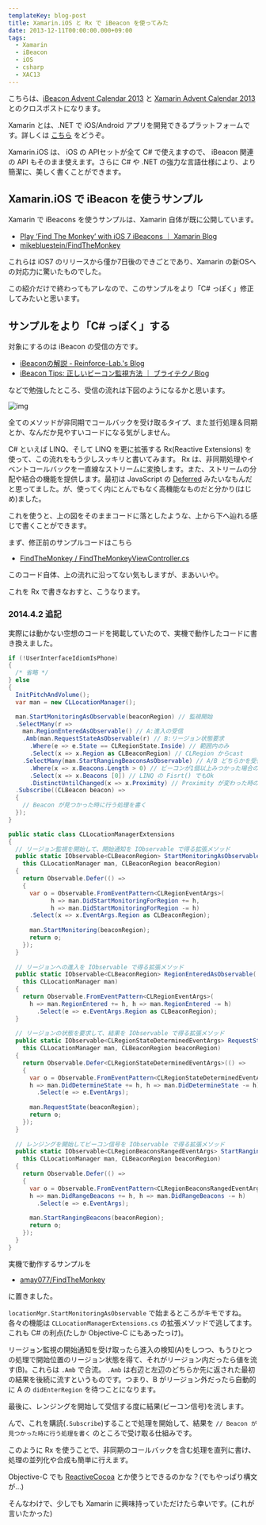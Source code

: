 ```yaml
---
templateKey: blog-post
title: Xamarin.iOS と Rx で iBeacon を使ってみた
date: 2013-12-11T00:00:00.000+09:00
tags:
  - Xamarin
  - iBeacon
  - iOS
  - csharp
  - XAC13
---
```

こちらは、[iBeacon Advent Calendar 2013](http://qiita.com/advent-calendar/2013/ibeacon) と [Xamarin Advent Calendar 2013](http://qiita.com/advent-calendar/2013/xamarin) とのクロスポストになります。

Xamarin とは、.NET で iOS/Android アプリを開発できるプラットフォームです。詳しくは [こちら](http://qiita.com/amay077/items/38ee79b3e3e88cf751b9) をどうぞ。

Xamarin.iOS は、 iOS の APIセットが全て C# で使えますので、 iBeacon 関連の API もそのまま使えます。さらに C# や .NET の強力な言語仕様により、より簡潔に、美しく書くことができます。

## Xamarin.iOS で iBeacon を使うサンプル

Xamarin で iBeacons を使うサンプルは、Xamarin 自体が既に公開しています。

* [Play ‘Find The Monkey’ with iOS 7 iBeacons ｜ Xamarin Blog](http://blog.xamarin.com/play-find-the-monkey-with-ios-7-ibeacons/)
* [mikebluestein/FindTheMonkey](https://github.com/mikebluestein/FindTheMonkey)

これらは iOS7 のリリースから僅か7日後のできごとであり、Xamarin の新OSへの対応力に驚いたものでした。

この紹介だけで終わってもアレなので、このサンプルをより「C# っぽく」修正してみたいと思います。

## サンプルをより「C# っぽく」する

対象にするのは iBeacon の受信の方です。

* [iBeaconの解説 - Reinforce-Lab.'s Blog](http://reinforce-lab.github.com/blog/2013/10/21/ibeacon/)
* [iBeacon Tips: 正しいビーコン監視方法 ｜ ブライテクノBlog](http://brightechno.com/blog/archives/220)

などで勉強したところ、受信の流れは下図のようになるかと思います。

![img](/img/posts/using_ibeacon_with_xamarin_01.png)

全てのメソッドが非同期でコールバックを受け取るタイプ、また並行処理＆同期とか、なんだか見やすいコードになる気がしません。

C# といえば LINQ、そして LINQ を更に拡張する Rx(Reactive Extensions) を使って、この流れをもう少しスッキリと書いてみます。
Rx は、非同期処理やイベントコールバックを一直線なストリームに変換します。また、ストリームの分配や結合の機能を提供します。最初は JavaScript の [Deferred](http://techblog.yahoo.co.jp/programming/jquery-deferred/) みたいなもんだと思ってました。が、使ってく内にとんでもなく高機能なものだと分かり(はじめ)ました。

これを使うと、上の図をそのままコードに落としたような、上から下へ辿れる感じで書くことができます。

まず、修正前のサンプルコードはこちら

* [FindTheMonkey / FindTheMonkeyViewController.cs](https://github.com/mikebluestein/FindTheMonkey/blob/master/FindTheMonkey/FindTheMonkeyViewController.cs)

このコード自体、上の流れに沿ってない気もしますが、まあいいや。

これを Rx で書きなおすと、こうなります。

### 2014.4.2 追記

実際には動かない空想のコードを掲載していたので、実機で動作したコードに書き換えました。

```csharp FindTheMonkeyViewController_after.cs
if (!UserInterfaceIdiomIsPhone)
{
  /* 省略 */
} else
{
  InitPitchAndVolume();
  var man = new CLLocationManager();

  man.StartMonitoringAsObservable(beaconRegion) // 監視開始
  .SelectMany(r =>
    man.RegionEnteredAsObservable() // A:進入の受信
    .Amb(man.RequestStateAsObservable(r) // B:リージョン状態要求
      .Where(e => e.State == CLRegionState.Inside) // 範囲内のみ
      .Select(x => x.Region as CLBeaconRegion) // CLRegion からcast
    .SelectMany(man.StartRangingBeaconsAsObservable) // A/B どちらかを受信したらレンジング開始
      .Where(x => x.Beacons.Length > 0) // ビーコンが1個以上みつかった場合のみ
      .Select(x => x.Beacons [0]) // LINQ の Fisrt() でもOk
      .DistinctUntilChanged(x => x.Proximity) // Proximity が変わった時のみ流す
  .Subscribe((CLBeacon beacon) =>
  {
    // Beacon が見つかった時に行う処理を書く
  });
}
```

```csharp CLLocationManagerExtensions.cs
public static class CLLocationManagerExtensions
{
  // リージョン監視を開始して、開始通知を IObservable で得る拡張メソッド
  public static IObservable<CLBeaconRegion> StartMonitoringAsObservable(
    this CLLocationManager man, CLBeaconRegion beaconRegion)
  {
    return Observable.Defer(() =>
    {
      var o = Observable.FromEventPattern<CLRegionEventArgs>(
            h => man.DidStartMonitoringForRegion += h, 
            h => man.DidStartMonitoringForRegion -= h)
      .Select(x => x.EventArgs.Region as CLBeaconRegion);
      
      man.StartMonitoring(beaconRegion);          
      return o;
    });
  }
  
  // リージョンへの進入を IObservable で得る拡張メソッド
  public static IObservable<CLBeaconRegion> RegionEnteredAsObservable(
    this CLLocationManager man)
  {
    return Observable.FromEventPattern<CLRegionEventArgs>(
      h => man.RegionEntered += h, h => man.RegionEntered -= h)
        .Select(e => e.EventArgs.Region as CLBeaconRegion);
  }
  
  // リージョンの状態を要求して、結果を IObservable で得る拡張メソッド
  public static IObservable<CLRegionStateDeterminedEventArgs> RequestStateAsObservable(
    this CLLocationManager man, CLBeaconRegion beaconRegion)
  {
    return Observable.Defer<CLRegionStateDeterminedEventArgs>(() => 
    {
      var o = Observable.FromEventPattern<CLRegionStateDeterminedEventArgs>(
      h => man.DidDetermineState += h, h => man.DidDetermineState -= h)
        .Select(e => e.EventArgs);
      
      man.RequestState(beaconRegion);
      return o;
    });
  }
  
  // レンジングを開始してビーコン信号を IObservable で得る拡張メソッド
  public static IObservable<CLRegionBeaconsRangedEventArgs> StartRangingBeaconsAsObservable(
    this CLLocationManager man, CLBeaconRegion beaconRegion)
  {
    return Observable.Defer(() => 
    {
      var o = Observable.FromEventPattern<CLRegionBeaconsRangedEventArgs>(
      h => man.DidRangeBeacons += h, h => man.DidRangeBeacons -= h)
        .Select(e => e.EventArgs);
      
      man.StartRangingBeacons(beaconRegion);
      return o;
    });
  }
}
```

実機で動作するサンプルを

* [amay077/FindTheMonkey](https://github.com/amay077/FindTheMonkey)

に置きました。

``locationMgr.StartMonitoringAsObservable`` で始まるところがキモですね。各々の機能は ``CLLocationManagerExtensions.cs`` の拡張メソッドで逃してます。これも C# の利点(たしか Objective-C にもあったっけ)。

リージョン監視の開始通知を受け取ったら進入の検知(A)をしつつ、もうひとつの処理で開始位置のリージョン状態を得て、それがリージョン内だったら値を流す(B)。これらは ``.Amb`` で合流。 ``.Amb`` は右辺と左辺のどちらか先に返された最初の結果を後続に流すというものです。つまり、B がリージョン外だったら自動的に A の ``didEnterRegion`` を待つことになります。

最後に、レンジングを開始して受信する度に結果(ビーコン信号)を流します。
 
んで、これを購読(``.Subscribe``)することで処理を開始して、結果を ``// Beacon が見つかった時に行う処理を書く`` のところで受け取る仕組みです。

このように Rx を使うことで、非同期のコールバックを含む処理を直列に書け、処理の並列化や合成も簡単に行えます。

Objective-C でも [ReactiveCocoa](http://qiita.com/somtd@github/items/8409ddd6d0927c04c1dd) とか使うとできるのかな？(でもやっぱり構文が…)

そんなわけで、少しでも Xamarin に興味持っていただけたら幸いです。(これが言いたかった)